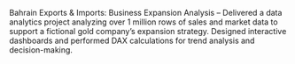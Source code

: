 Bahrain  Exports & Imports: Business Expansion Analysis – Delivered a data analytics project analyzing over 1 million rows of sales and market data to support a fictional gold company’s expansion strategy. Designed interactive dashboards and performed DAX calculations for trend analysis and decision-making.
